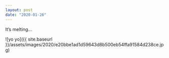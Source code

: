 ```yaml
---
layout: post
date: "2020-01-26"
---
```


It’s melting…

![yo yo]({{ site.baseurl }}/assets/images/2020/e20bbe1ad1d59643d8b500eb54ffa91584d238ce.jpg)
